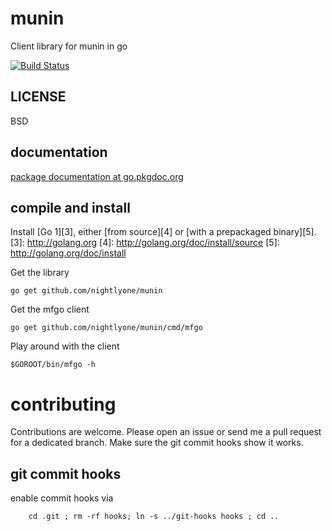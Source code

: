 munin
============

Client library for munin in go

[![Build Status][1]][2]

[1]: https://secure.travis-ci.org/nightlyone/munin.png
[2]: http://www.travis-ci.org/nightlyone/munin


LICENSE
-------
BSD

documentation
-------------
[package documentation at go.pkgdoc.org](http://go.pkgdoc.org/github.com/nightlyone/munin)

compile and install
-------------------
Install [Go 1][3], either [from source][4] or [with a prepackaged binary][5].
[3]: http://golang.org
[4]: http://golang.org/doc/install/source
[5]: http://golang.org/doc/install

Get the library

	go get github.com/nightlyone/munin

Get the mfgo client

	go get github.com/nightlyone/munin/cmd/mfgo

Play around with the client

	$GOROOT/bin/mfgo -h

contributing
============

Contributions are welcome. Please open an issue or send me a pull request for a dedicated branch.
Make sure the git commit hooks show it works.

git commit hooks
-----------------------
enable commit hooks via

        cd .git ; rm -rf hooks; ln -s ../git-hooks hooks ; cd ..

